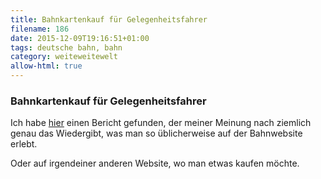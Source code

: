 ```yaml
---
title: Bahnkartenkauf für Gelegenheitsfahrer
filename: 186
date: 2015-12-09T19:16:51+01:00
tags: deutsche bahn, bahn
category: weiteweitewelt
allow-html: true
---
```

### Bahnkartenkauf für Gelegenheitsfahrer
<p>Ich habe <a href="https://kaffeeringe.de/4633/wie-ich-seit-2-tagen-versuche-ein-bahnticket-zu-kaufen/#more-4633">hier</a> einen Bericht gefunden, der meiner Meinung nach ziemlich genau das Wiedergibt, was man so üblicherweise auf der Bahnwebsite erlebt.</p><p>
</p><p>Oder auf irgendeiner anderen Website, wo man etwas kaufen möchte.</p>

